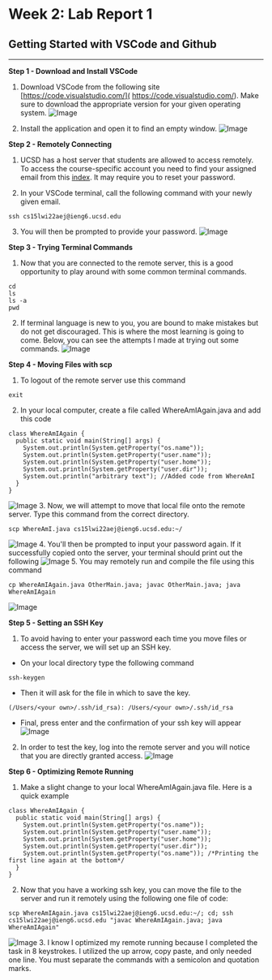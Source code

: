 # Week 2: Lab Report 1

## Getting Started with VSCode and Github 

---
**Step 1 - Download and Install VSCode**

1.    Download VSCode from the following site [https://code.visualstudio.com/]( https://code.visualstudio.com/). Make sure to download the appropriate version for your given operating system. 
![Image](Download-VSCode.png)

2.    Install the application and open it to find an empty window.
![Image](VSCode-Installed.png)


**Step 2 - Remotely Connecting**

1.    UCSD has a host server that students are allowed to access remotely. To access the course-specific account you need to find your assigned email from this [index](https://sdacs.ucsd.edu/~icc/index.php). It may require you to reset your password.

2.    In your VSCode terminal, call the following command with your newly given email. 
``` 
ssh cs15lwi22aej@ieng6.ucsd.edu 
```
3.    You will then be prompted to provide your password. 
    ![Image](Remotely-Connecting.png)

**Step 3 - Trying Terminal Commands**

1.    Now that you are connected to the remote server, this is a good opportunity to play around with some common terminal commands.
 ```
 cd
 ls
 ls -a
 pwd
 ``` 
2.    If terminal language is new to you, you are bound to make mistakes but do not get discouraged. This is where the most learning is going to come. Below, you can see the attempts I made at trying out some commands.
![Image](Trying-some-commands.png)



**Step 4 - Moving Files with scp**

1.    To logout of the remote server use this command
```
exit
```
2.    In your local computer, create a file called WhereAmIAgain.java and add this code
```
class WhereAmIAgain {
  public static void main(String[] args) {
    System.out.println(System.getProperty("os.name"));
    System.out.println(System.getProperty("user.name"));
    System.out.println(System.getProperty("user.home"));
    System.out.println(System.getProperty("user.dir"));
    System.out.println("arbitrary text"); //Added code from WhereAmI 
  }
}
```
![Image](WhereAmIAgain.png)
3.    Now, we will attempt to move that local file onto the remote server. Type this command from the correct directory.
```
scp WhereAmI.java cs15lwi22aej@ieng6.ucsd.edu:~/
```
![Image](Moving-files-scp.png)
4.    You'll then be prompted to input your password again. If it successfully copied onto the server, your terminal should print out the following
![Image](Sucessfully-moved-file.png)
5.    You may remotely run and compile the file using this command
```
cp WhereAmIAgain.java OtherMain.java; javac OtherMain.java; java WhereAmIAgain
```
![Image](Original-Java-Run.png)



**Step 5 - Setting an SSH Key**

1.    To  avoid having to enter your password each time you move files or access the server, we will set up an SSH key. 
- On your local directory type the following command
```
ssh-keygen
```
- Then it will ask for the file in which to save the key. 
```
(/Users/<your own>/.ssh/id_rsa): /Users/<your own>/.ssh/id_rsa
```
- Final, press enter and the confirmation of your ssh key will appear
![Image](Setting-SSH-key.png)
2. In order to test the key, log into the remote server and you will notice that you are directly granted access.
![Image](Successful-login-wout-password.png)


**Step 6 - Optimizing Remote Running**
1. Make a slight change to your local WhereAmIAgain.java file. Here is a quick example 
```
class WhereAmIAgain {
  public static void main(String[] args) {
    System.out.println(System.getProperty("os.name"));
    System.out.println(System.getProperty("user.name"));
    System.out.println(System.getProperty("user.home"));
    System.out.println(System.getProperty("user.dir"));
    System.out.println(System.getProperty("os.name")); /*Printing the first line again at the bottom*/
  }
}
```
2. Now that you have a working ssh key, you can move the file to the server and run it remotely using the following one file of code:  
```
scp WhereAmIAgain.java cs15lwi22aej@ieng6.ucsd.edu:~/; cd; ssh cs15lwi22aej@ieng6.ucsd.edu "javac WhereAmIAgain.java; java WhereAmIAgain"
```
![Image](Optimizing-Remote-Running.png)
3. I know I optimized my remote running because I completed the task in 8 keystrokes. I utilized the up arrow, copy paste, and only needed one line. You must separate the commands with a semicolon and quotation marks. 

